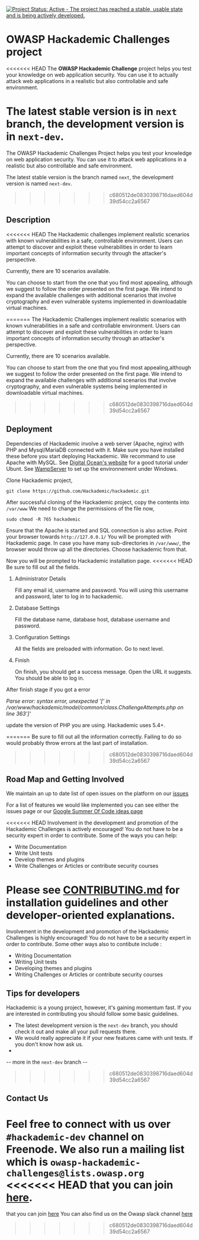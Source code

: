 [![Project Status: Active - The project has reached a stable, usable state and is being actively developed.](http://www.repostatus.org/badges/0.1.0/active.svg)](http://www.repostatus.org/#active)

OWASP Hackademic Challenges project
===================================

<<<<<<< HEAD
The **OWASP Hackademic Challenge** project helps you test your knowledge on web application security. You can use it to actually attack web applications in a realistic but also controllable and safe environment.

The latest stable version is in `next` branch, the development version is in `next-dev`.
=======
The OWASP Hackademic Challenges Project helps you test your knowledge on web application security. You can use it to attack web applications in a realistic but also controllable and safe environment.

The latest stable version is the branch named `next`, the development version is named `next-dev`.
>>>>>>> c680512de0830398716daed604d39d54cc2a6567


Description
-----------

<<<<<<< HEAD
The Hackademic challenges implement realistic scenarios with known vulnerabilities in a safe, controllable environment. Users can attempt to discover and exploit these vulnerabilities in order to learn important concepts of information security through the attacker's perspective.

Currently, there are 10 scenarios available.

You can choose to start from the one that you find most appealing, although we suggest to follow the order presented on the first page. We intend to expand the available challenges with additional scenarios that involve cryptography and even vulnerable systems implemented in downloadable virtual machines.


=======
The Hackademic Challenges implement realistic scenarios with known vulnerabilities in a safe and controllable environment. Users can attempt to discover and exploit these vulnerabilities in order to learn important concepts of information security through an attacker's perspective.

Currently, there are 10 scenarios available.

You can choose to start from the one that you find most appealing,although we suggest to follow the order presented on the first page. We intend to expand the available challenges with additional scenarios that involve cryptography, and even vulnerable systems being implemented in downloadable virtual machines.
>>>>>>> c680512de0830398716daed604d39d54cc2a6567


Deployment
----------

Dependencies of Hackademic involve a web server (Apache, nginx) with PHP and Mysql/MariaDB connected with it. Make sure you have installed these before you start deploying Hackademic. We recommand to use Apache with MySQL. See [Digital Ocean's website](https://www.digitalocean.com/community/tutorials/how-to-install-linux-apache-mysql-php-lamp-stack-on-ubuntu) for a good tutorial under Ubunt. See [WampServer](http://www.wampserver.com/en/) to set up the environnement under Windows.

Clone Hackademic project,

`git clone https://github.com/Hackademic/hackademic.git`

After successful cloning of the Hackademic project, copy the contents into `/var/www`
We need to change the permissions of the file now,

`sudo chmod -R 765 hackademic`

Ensure that the Apache is started and SQL connection is also active. Point your browser towards `http://127.0.0.1/`
You will be prompted with Hackademic page. In case you have many sub-directories in `/var/www/`, the browser would throw up all the directories.
Choose hackademic from that.

Now you will be prompted to Hackademic installation page.
<<<<<<< HEAD
Be sure to fill out all the fields.

1. Administrator Details

	Fill any email id, username and password. 
	You will using this username and password, later to log in to hackademic.

2. Database Settings
	
	Fill the database name, database host, database username and password.

3. Configuration Settings

	All the fields are preloaded with information. Go to next level.

4. Finish

	On finish, you should get a success message. Open the URL it suggests. 
	You should be able to log in.


After finish stage if you got a error

*Parse error: syntax error, unexpected '[' in /var/www/hackademic/model/common/class.ChallengeAttempts.php on line 363']'*

update the version of PHP you are using. Hackademic uses 5.4+. 

=======
Be sure to fill out all the information correctly. Failing to do so would probably throw errors at the last part of installation.
>>>>>>> c680512de0830398716daed604d39d54cc2a6567


Road Map and Getting Involved
-----------------------------

We maintain an up to date list of open issues on the platform on our [issues](https://github.com/Hackademic/hackademic/issues)

For a list of features we would like implemented you can see either the issues page or our [Google Summer Of Code ideas page](https://www.owasp.org/index.php/GSoC2013_Ideas#OWASP_Hackademic_Challenges_-_New_challenges_and_Improvements_to_the_existing_ones)

<<<<<<< HEAD
Involvement in the development and promotion of the Hackademic Challenges is actively encouraged!
You do not have to be a security expert in order to contribute.
Some of the ways you can help:

* Write Documentation
* Write Unit tests
* Develop themes and plugins
* Write Challenges or Articles or contribute security courses

Please see [CONTRIBUTING.md](CONTRIBUTING.md) for installation guidelines and other developer-oriented explanations.
=======
Involvement in the development and promotion of the Hackademic Challenges is highly encouraged!
You do not have to be a security expert in order to contribute.
Some other ways also to contibute include :
* Writing Documentation
* Writing Unit tests
* Developing themes and plugins
* Writing Challenges or Articles or contribute security courses


Tips for developers
-------------------

Hackademic is a young project, however, it's gaining momentum fast. If you are interested in contributing you should follow some basic guidelines.

* The latest development version is the `next-dev` branch, you should check it out and make all your pull requests there.
* We would really appreciate it if your new features came with unit tests. If you don't know how ask us.
* 
-- more in the `next-dev` branch --
>>>>>>> c680512de0830398716daed604d39d54cc2a6567


Contact Us
----------

Feel free to connect with us over `#hackademic-dev` channel on Freenode.
We also run a mailing list which is `owasp-hackademic-challenges@lists.owasp.org`
<<<<<<< HEAD
that you can join [here](https://lists.owasp.org/mailman/listinfo/owasp-hackademic-challenges).
=======
that you can join [here](https://lists.owasp.org/mailman/listinfo/owasp-hackademic-challenges)
You can also find us on the Owasp slack channel [here](https://owasp.slack.com/messages/project-hackademic/)


>>>>>>> c680512de0830398716daed604d39d54cc2a6567
